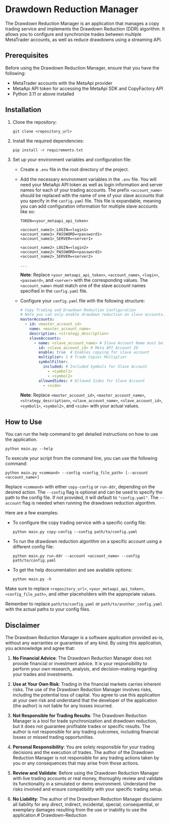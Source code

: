 # Drawdown Reduction Manager

The Drawdown Reduction Manager is an application that manages a copy trading service and implements the Drawdown Reduction (DDR) algorithm. It allows you to configure and synchronize trades between multiple MetaTrader accounts, as well as reduce drawdowns using a streaming API.

## Prerequisites

Before using the Drawdown Reduction Manager, ensure that you have the following:

- MetaTrader accounts with the MetaApi provider
- MetaApi API token for accessing the MetaApi SDK and CopyFactory API
- Python 3.11 or above installed

## Installation

1. Clone the repository:
   ```shell
   git clone <repository_url>
   ```

2. Install the required dependencies:
   ```shell
   pip install -r requirements.txt
   ```

3. Set up your environment variables and configuration file:
   - Create a `.env` file in the root directory of the project.
   - Add the necessary environment variables in the `.env` file. You will need your MetaApi API token as well as login information and server names for each of your trading accounts. The prefix `<account_name>` should be replaced with the name of one of your slave accounts that you specify in the `config.yaml` file. This file is expandable, meaning you can add configuration information for multiple slave accounts like so:

     ```
     TOKEN=<your_metaapi_api_token>

     <account_name1>_LOGIN=<login1>
     <account_name1>_PASSWORD=<password1>
     <account_name1>_SERVER=<server1>

     <account_name2>_LOGIN=<login2>
     <account_name2>_PASSWORD=<password2>
     <account_name2>_SERVER=<server2>

     ...
     ```

     **Note**: Replace `<your_metaapi_api_token>`, `<account_name>`, `<login>`, `<password>`, and `<server>` with the corresponding values. The `<account_name>` must match one of the slave account names specified in the `config.yaml` file.

   - Configure your `config.yaml` file with the following structure:
     ```yaml
     # Copy Trading and Drawdown Reduction Configuration
     # Note you can only enable drawdown reduction on slave accounts. 
     masterAccounts:
       - id: <master_account_id>
         name: <master_account_name>
         description: <strategy_description>
         slaveAccounts: 
           - name: <slave_account_name> # Slave Account Name must be all one word
             id: <slave_account_id> # Meta API Account ID
             enable: true  # Enables copying for slave account
             multiplier: 1 # Trade Copier Multiplier
             symbolFilter:
               included: # Included Symbols for Slave Account
                 - <symbol1>
                 - <symbol2>
             allowedSides: # Allowed Sides for Slave Account
               - <side>
     ```
     **Note**: Replace `<master_account_id>`, `<master_account_name>`, `<strategy_description>`, `<slave_account_name>`, `<slave_account_id>`, `<symbol1>`, `<symbol2>`, and `<side>` with your actual values.

## How to Use

You can run the help command to get detailed instructions on how to use the application. 
```
python main.py --help
```

To execute your script from the command line, you can use the following command:

```
python main.py <command> --config <config_file_path> [--account <account_name>]
```

Replace `<command>` with either `copy-config` or `run-ddr`, depending on the desired action. The `--config` flag is optional and can be used to specify the path to the config file. If not provided, it will default to `"config.yaml"`. The `--account` flag is needed when running the drawdown reduction algorithm.

Here are a few examples:

- To configure the copy trading service with a specific config file:
  ```
  python main.py copy-config --config path/to/config.yaml
  ```

- To run the drawdown reduction algorithm on a specific account using a different config file:
  ```
  python main.py run-ddr --account <account_name> --config path/to/config.yaml
  ```

- To get the help documentation and see available options:
  ```
  python main.py -h
  ```

Make sure to replace `<repository_url>`, `<your_metaapi_api_token>`, `<config_file_path>`, and other placeholders with the appropriate values.

Remember to replace `path/to/config.yaml` or `path/to/another_config.yaml` with the actual paths to your config files.

## Disclaimer

The Drawdown Reduction Manager is a software application provided as-is, without any warranties or guarantees of any kind. By using this application, you acknowledge and agree that:

1. **No Financial Advice**: The Drawdown Reduction Manager does not provide financial or investment advice. It is your responsibility to perform your own research, analysis, and decision-making regarding your trades and investments.

2. **Use at Your Own Risk**: Trading in the financial markets carries inherent risks. The use of the Drawdown Reduction Manager involves risks, including the potential loss of capital. You agree to use this application at your own risk and understand that the developer of the application (the author) is not liable for any losses incurred.

3. **Not Responsible for Trading Results**: The Drawdown Reduction Manager is a tool for trade synchronization and drawdown reduction, but it does not guarantee profitable trades or specific results. The author is not responsible for any trading outcomes, including financial losses or missed trading opportunities.

4. **Personal Responsibility**: You are solely responsible for your trading decisions and the execution of trades. The author of the Drawdown Reduction Manager is not responsible for any trading actions taken by you or any consequences that may arise from those actions.

5. **Review and Validate**: Before using the Drawdown Reduction Manager with live trading accounts or real money, thoroughly review and validate its functionality in a simulated or demo environment. Understand the risks involved and ensure compatibility with your specific trading setup.

6. **No Liability**: The author of the Drawdown Reduction Manager disclaims all liability for any direct, indirect, incidental, special, consequential, or exemplary damages resulting from the use or inability to use the application.# Drawdown-Reduction

